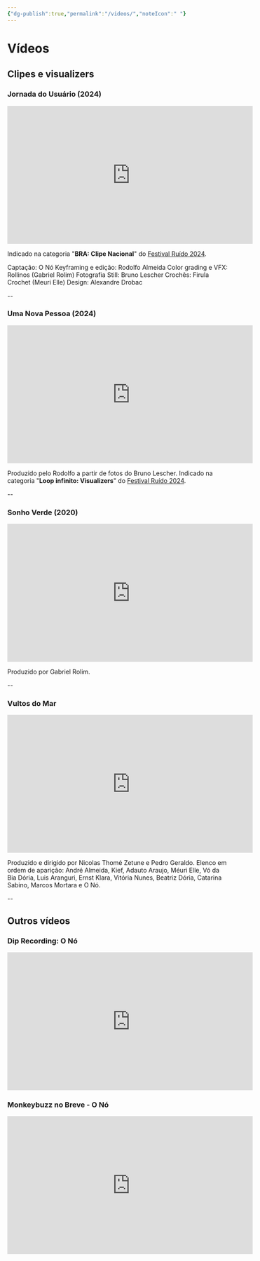 ```yaml
---
{"dg-publish":true,"permalink":"/videos/","noteIcon":" "}
---
```


# Vídeos
## Clipes e visualizers
### Jornada do Usuário (2024)
<iframe width="560" height="315" src="https://www.youtube.com/embed/C_IKUDNZE1A?si=qnTCJRgehAha_f50" title="YouTube video player" frameborder="0" allow="accelerometer; autoplay; clipboard-write; encrypted-media; gyroscope; picture-in-picture; web-share" referrerpolicy="strict-origin-when-cross-origin" allowfullscreen></iframe>

Indicado na categoria "**BRA: Clipe Nacional**" do [Festival Ruído 2024](https://www.youtube.com/watch?v=C_IKUDNZE1A).

Captação: O Nó 
Keyframing e edição: Rodolfo Almeida 
Color grading e VFX: Rollinos (Gabriel Rolim) 
Fotografia Still: Bruno Lescher 
Crochês: Firula Crochet (Meuri Elle) 
Design: Alexandre Drobac

--

### Uma Nova Pessoa (2024)
<iframe width="560" height="315" src="https://www.youtube.com/embed/tb7kBS6cGHs?si=YcqDQFi4WJJZyWI4" title="YouTube video player" frameborder="0" allow="accelerometer; autoplay; clipboard-write; encrypted-media; gyroscope; picture-in-picture; web-share" referrerpolicy="strict-origin-when-cross-origin" allowfullscreen></iframe>

Produzido pelo Rodolfo a partir de fotos do Bruno Lescher. Indicado na categoria "**Loop infinito: Visualizers**" do [Festival Ruído 2024](https://www.youtube.com/watch?v=C_IKUDNZE1A).

--

### Sonho Verde (2020)
<iframe width="560" height="315" src="https://www.youtube.com/embed/kL6IAlFyNqk?si=YTiGigeuGHLZb-kN" title="YouTube video player" frameborder="0" allow="accelerometer; autoplay; clipboard-write; encrypted-media; gyroscope; picture-in-picture; web-share" referrerpolicy="strict-origin-when-cross-origin" allowfullscreen></iframe>

Produzido por Gabriel Rolim.

--

### Vultos do Mar
<iframe width="560" height="315" src="https://www.youtube.com/embed/ajuNa5e8-2E?si=QipBjwuxhogs4KQZ" title="YouTube video player" frameborder="0" allow="accelerometer; autoplay; clipboard-write; encrypted-media; gyroscope; picture-in-picture; web-share" referrerpolicy="strict-origin-when-cross-origin" allowfullscreen></iframe>

Produzido e dirigido por Nicolas Thomé Zetune e Pedro Geraldo. Elenco em ordem de aparição: André Almeida, Kief, Adauto Araujo, Méuri Elle, Vó da Bia Dória, Luis Aranguri, Ernst Klara, Vitória Nunes, Beatriz Dória, Catarina Sabino, Marcos Mortara e O Nó.

--

## Outros vídeos

### Dip Recording: O Nó
<iframe width="560" height="315" src="https://www.youtube.com/embed/n_KuWqb9u-g?si=O0EYIVIROx8zfT3Q" title="YouTube video player" frameborder="0" allow="accelerometer; autoplay; clipboard-write; encrypted-media; gyroscope; picture-in-picture; web-share" referrerpolicy="strict-origin-when-cross-origin" allowfullscreen></iframe>

### Monkeybuzz no Breve - O Nó
<iframe width="560" height="315" src="https://www.youtube.com/embed/mR0WVLGU7v0?si=l4mhBidIMnEwGZSi" title="YouTube video player" frameborder="0" allow="accelerometer; autoplay; clipboard-write; encrypted-media; gyroscope; picture-in-picture; web-share" referrerpolicy="strict-origin-when-cross-origin" allowfullscreen></iframe>
